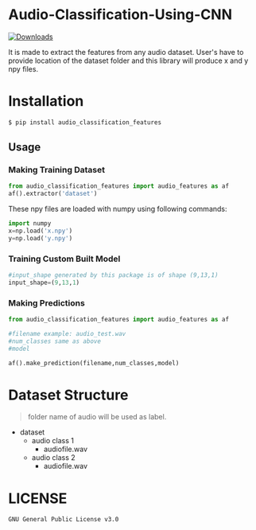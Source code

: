 # Audio-Classification-Using-CNN
[![Downloads](https://pepy.tech/badge/audio-classification-features)](https://pepy.tech/project/audio-classification-features)

It is made to extract the features from any audio dataset. User's have to provide location of the dataset folder and this library will produce x and y npy files. 

# Installation
```sh
$ pip install audio_classification_features
```

## Usage
### Making Training Dataset
```py
from audio_classification_features import audio_features as af
af().extractor('dataset')
```

These npy files are loaded with numpy using following commands:
```py
import numpy
x=np.load('x.npy')
y=np.load('y.npy')
```

### Training Custom Built Model
```py
#input_shape generated by this package is of shape (9,13,1)
input_shape=(9,13,1)
```

### Making Predictions
```py 
from audio_classification_features import audio_features as af

#filename example: audio_test.wav
#num_classes same as above 
#model

af().make_prediction(filename,num_classes,model)
```

# Dataset Structure
>folder name of audio will be used as label.

* dataset
    * audio class 1
        * audiofile.wav
    * audio class 2
        * audiofile.wav

# LICENSE
```
GNU General Public License v3.0
```
